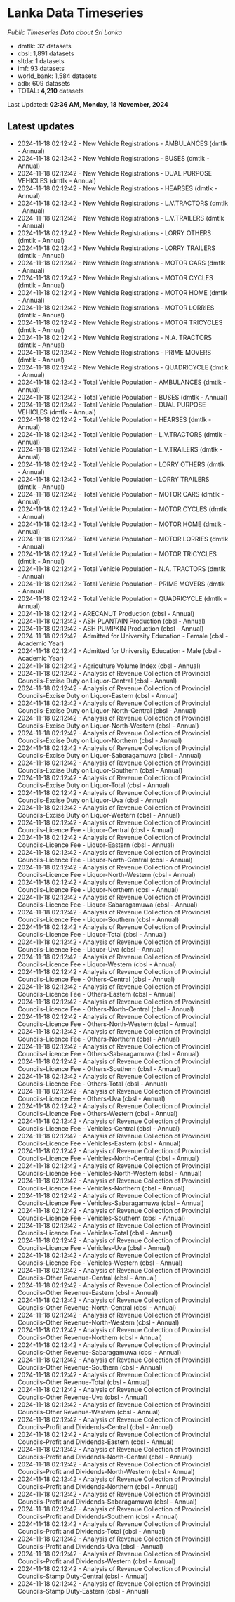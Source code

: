 # Lanka Data Timeseries
*Public Timeseries Data about Sri Lanka*

* dmtlk: 32 datasets
* cbsl: 1,891 datasets
* sltda: 1 datasets
* imf: 93 datasets
* world_bank: 1,584 datasets
* adb: 609 datasets
* TOTAL: **4,210** datasets

Last Updated: **02:36 AM, Monday, 18 November, 2024**

## Latest updates

* 2024-11-18 02:12:42 - New Vehicle Registrations - AMBULANCES (dmtlk - Annual)
* 2024-11-18 02:12:42 - New Vehicle Registrations - BUSES (dmtlk - Annual)
* 2024-11-18 02:12:42 - New Vehicle Registrations - DUAL PURPOSE VEHICLES (dmtlk - Annual)
* 2024-11-18 02:12:42 - New Vehicle Registrations - HEARSES (dmtlk - Annual)
* 2024-11-18 02:12:42 - New Vehicle Registrations - L.V.TRACTORS (dmtlk - Annual)
* 2024-11-18 02:12:42 - New Vehicle Registrations - L.V.TRAILERS (dmtlk - Annual)
* 2024-11-18 02:12:42 - New Vehicle Registrations - LORRY OTHERS (dmtlk - Annual)
* 2024-11-18 02:12:42 - New Vehicle Registrations - LORRY TRAILERS (dmtlk - Annual)
* 2024-11-18 02:12:42 - New Vehicle Registrations - MOTOR CARS (dmtlk - Annual)
* 2024-11-18 02:12:42 - New Vehicle Registrations - MOTOR CYCLES (dmtlk - Annual)
* 2024-11-18 02:12:42 - New Vehicle Registrations - MOTOR HOME (dmtlk - Annual)
* 2024-11-18 02:12:42 - New Vehicle Registrations - MOTOR LORRIES (dmtlk - Annual)
* 2024-11-18 02:12:42 - New Vehicle Registrations - MOTOR TRICYCLES (dmtlk - Annual)
* 2024-11-18 02:12:42 - New Vehicle Registrations - N.A. TRACTORS (dmtlk - Annual)
* 2024-11-18 02:12:42 - New Vehicle Registrations - PRIME MOVERS (dmtlk - Annual)
* 2024-11-18 02:12:42 - New Vehicle Registrations - QUADRICYCLE (dmtlk - Annual)
* 2024-11-18 02:12:42 - Total Vehicle Population - AMBULANCES (dmtlk - Annual)
* 2024-11-18 02:12:42 - Total Vehicle Population - BUSES (dmtlk - Annual)
* 2024-11-18 02:12:42 - Total Vehicle Population - DUAL PURPOSE VEHICLES (dmtlk - Annual)
* 2024-11-18 02:12:42 - Total Vehicle Population - HEARSES (dmtlk - Annual)
* 2024-11-18 02:12:42 - Total Vehicle Population - L.V.TRACTORS (dmtlk - Annual)
* 2024-11-18 02:12:42 - Total Vehicle Population - L.V.TRAILERS (dmtlk - Annual)
* 2024-11-18 02:12:42 - Total Vehicle Population - LORRY OTHERS (dmtlk - Annual)
* 2024-11-18 02:12:42 - Total Vehicle Population - LORRY TRAILERS (dmtlk - Annual)
* 2024-11-18 02:12:42 - Total Vehicle Population - MOTOR CARS (dmtlk - Annual)
* 2024-11-18 02:12:42 - Total Vehicle Population - MOTOR CYCLES (dmtlk - Annual)
* 2024-11-18 02:12:42 - Total Vehicle Population - MOTOR HOME (dmtlk - Annual)
* 2024-11-18 02:12:42 - Total Vehicle Population - MOTOR LORRIES (dmtlk - Annual)
* 2024-11-18 02:12:42 - Total Vehicle Population - MOTOR TRICYCLES (dmtlk - Annual)
* 2024-11-18 02:12:42 - Total Vehicle Population - N.A. TRACTORS (dmtlk - Annual)
* 2024-11-18 02:12:42 - Total Vehicle Population - PRIME MOVERS (dmtlk - Annual)
* 2024-11-18 02:12:42 - Total Vehicle Population - QUADRICYCLE (dmtlk - Annual)
* 2024-11-18 02:12:42 - ARECANUT Production (cbsl - Annual)
* 2024-11-18 02:12:42 - ASH PLANTAIN Production (cbsl - Annual)
* 2024-11-18 02:12:42 - ASH PUMPKIN Production (cbsl - Annual)
* 2024-11-18 02:12:42 - Admitted for University Education - Female (cbsl - Academic Year)
* 2024-11-18 02:12:42 - Admitted for University Education - Male (cbsl - Academic Year)
* 2024-11-18 02:12:42 - Agriculture Volume Index (cbsl - Annual)
* 2024-11-18 02:12:42 - Analysis of Revenue Collection of Provincial Councils-Excise Duty on Liquor-Central (cbsl - Annual)
* 2024-11-18 02:12:42 - Analysis of Revenue Collection of Provincial Councils-Excise Duty on Liquor-Eastern (cbsl - Annual)
* 2024-11-18 02:12:42 - Analysis of Revenue Collection of Provincial Councils-Excise Duty on Liquor-North-Central (cbsl - Annual)
* 2024-11-18 02:12:42 - Analysis of Revenue Collection of Provincial Councils-Excise Duty on Liquor-North-Western (cbsl - Annual)
* 2024-11-18 02:12:42 - Analysis of Revenue Collection of Provincial Councils-Excise Duty on Liquor-Northern (cbsl - Annual)
* 2024-11-18 02:12:42 - Analysis of Revenue Collection of Provincial Councils-Excise Duty on Liquor-Sabaragamuwa (cbsl - Annual)
* 2024-11-18 02:12:42 - Analysis of Revenue Collection of Provincial Councils-Excise Duty on Liquor-Southern (cbsl - Annual)
* 2024-11-18 02:12:42 - Analysis of Revenue Collection of Provincial Councils-Excise Duty on Liquor-Total (cbsl - Annual)
* 2024-11-18 02:12:42 - Analysis of Revenue Collection of Provincial Councils-Excise Duty on Liquor-Uva (cbsl - Annual)
* 2024-11-18 02:12:42 - Analysis of Revenue Collection of Provincial Councils-Excise Duty on Liquor-Western (cbsl - Annual)
* 2024-11-18 02:12:42 - Analysis of Revenue Collection of Provincial Councils-Licence Fee - Liquor-Central (cbsl - Annual)
* 2024-11-18 02:12:42 - Analysis of Revenue Collection of Provincial Councils-Licence Fee - Liquor-Eastern (cbsl - Annual)
* 2024-11-18 02:12:42 - Analysis of Revenue Collection of Provincial Councils-Licence Fee - Liquor-North-Central (cbsl - Annual)
* 2024-11-18 02:12:42 - Analysis of Revenue Collection of Provincial Councils-Licence Fee - Liquor-North-Western (cbsl - Annual)
* 2024-11-18 02:12:42 - Analysis of Revenue Collection of Provincial Councils-Licence Fee - Liquor-Northern (cbsl - Annual)
* 2024-11-18 02:12:42 - Analysis of Revenue Collection of Provincial Councils-Licence Fee - Liquor-Sabaragamuwa (cbsl - Annual)
* 2024-11-18 02:12:42 - Analysis of Revenue Collection of Provincial Councils-Licence Fee - Liquor-Southern (cbsl - Annual)
* 2024-11-18 02:12:42 - Analysis of Revenue Collection of Provincial Councils-Licence Fee - Liquor-Total (cbsl - Annual)
* 2024-11-18 02:12:42 - Analysis of Revenue Collection of Provincial Councils-Licence Fee - Liquor-Uva (cbsl - Annual)
* 2024-11-18 02:12:42 - Analysis of Revenue Collection of Provincial Councils-Licence Fee - Liquor-Western (cbsl - Annual)
* 2024-11-18 02:12:42 - Analysis of Revenue Collection of Provincial Councils-Licence Fee - Others-Central (cbsl - Annual)
* 2024-11-18 02:12:42 - Analysis of Revenue Collection of Provincial Councils-Licence Fee - Others-Eastern (cbsl - Annual)
* 2024-11-18 02:12:42 - Analysis of Revenue Collection of Provincial Councils-Licence Fee - Others-North-Central (cbsl - Annual)
* 2024-11-18 02:12:42 - Analysis of Revenue Collection of Provincial Councils-Licence Fee - Others-North-Western (cbsl - Annual)
* 2024-11-18 02:12:42 - Analysis of Revenue Collection of Provincial Councils-Licence Fee - Others-Northern (cbsl - Annual)
* 2024-11-18 02:12:42 - Analysis of Revenue Collection of Provincial Councils-Licence Fee - Others-Sabaragamuwa (cbsl - Annual)
* 2024-11-18 02:12:42 - Analysis of Revenue Collection of Provincial Councils-Licence Fee - Others-Southern (cbsl - Annual)
* 2024-11-18 02:12:42 - Analysis of Revenue Collection of Provincial Councils-Licence Fee - Others-Total (cbsl - Annual)
* 2024-11-18 02:12:42 - Analysis of Revenue Collection of Provincial Councils-Licence Fee - Others-Uva (cbsl - Annual)
* 2024-11-18 02:12:42 - Analysis of Revenue Collection of Provincial Councils-Licence Fee - Others-Western (cbsl - Annual)
* 2024-11-18 02:12:42 - Analysis of Revenue Collection of Provincial Councils-Licence Fee - Vehicles-Central (cbsl - Annual)
* 2024-11-18 02:12:42 - Analysis of Revenue Collection of Provincial Councils-Licence Fee - Vehicles-Eastern (cbsl - Annual)
* 2024-11-18 02:12:42 - Analysis of Revenue Collection of Provincial Councils-Licence Fee - Vehicles-North-Central (cbsl - Annual)
* 2024-11-18 02:12:42 - Analysis of Revenue Collection of Provincial Councils-Licence Fee - Vehicles-North-Western (cbsl - Annual)
* 2024-11-18 02:12:42 - Analysis of Revenue Collection of Provincial Councils-Licence Fee - Vehicles-Northern (cbsl - Annual)
* 2024-11-18 02:12:42 - Analysis of Revenue Collection of Provincial Councils-Licence Fee - Vehicles-Sabaragamuwa (cbsl - Annual)
* 2024-11-18 02:12:42 - Analysis of Revenue Collection of Provincial Councils-Licence Fee - Vehicles-Southern (cbsl - Annual)
* 2024-11-18 02:12:42 - Analysis of Revenue Collection of Provincial Councils-Licence Fee - Vehicles-Total (cbsl - Annual)
* 2024-11-18 02:12:42 - Analysis of Revenue Collection of Provincial Councils-Licence Fee - Vehicles-Uva (cbsl - Annual)
* 2024-11-18 02:12:42 - Analysis of Revenue Collection of Provincial Councils-Licence Fee - Vehicles-Western (cbsl - Annual)
* 2024-11-18 02:12:42 - Analysis of Revenue Collection of Provincial Councils-Other Revenue-Central (cbsl - Annual)
* 2024-11-18 02:12:42 - Analysis of Revenue Collection of Provincial Councils-Other Revenue-Eastern (cbsl - Annual)
* 2024-11-18 02:12:42 - Analysis of Revenue Collection of Provincial Councils-Other Revenue-North-Central (cbsl - Annual)
* 2024-11-18 02:12:42 - Analysis of Revenue Collection of Provincial Councils-Other Revenue-North-Western (cbsl - Annual)
* 2024-11-18 02:12:42 - Analysis of Revenue Collection of Provincial Councils-Other Revenue-Northern (cbsl - Annual)
* 2024-11-18 02:12:42 - Analysis of Revenue Collection of Provincial Councils-Other Revenue-Sabaragamuwa (cbsl - Annual)
* 2024-11-18 02:12:42 - Analysis of Revenue Collection of Provincial Councils-Other Revenue-Southern (cbsl - Annual)
* 2024-11-18 02:12:42 - Analysis of Revenue Collection of Provincial Councils-Other Revenue-Total (cbsl - Annual)
* 2024-11-18 02:12:42 - Analysis of Revenue Collection of Provincial Councils-Other Revenue-Uva (cbsl - Annual)
* 2024-11-18 02:12:42 - Analysis of Revenue Collection of Provincial Councils-Other Revenue-Western (cbsl - Annual)
* 2024-11-18 02:12:42 - Analysis of Revenue Collection of Provincial Councils-Profit and Dividends-Central (cbsl - Annual)
* 2024-11-18 02:12:42 - Analysis of Revenue Collection of Provincial Councils-Profit and Dividends-Eastern (cbsl - Annual)
* 2024-11-18 02:12:42 - Analysis of Revenue Collection of Provincial Councils-Profit and Dividends-North-Central (cbsl - Annual)
* 2024-11-18 02:12:42 - Analysis of Revenue Collection of Provincial Councils-Profit and Dividends-North-Western (cbsl - Annual)
* 2024-11-18 02:12:42 - Analysis of Revenue Collection of Provincial Councils-Profit and Dividends-Northern (cbsl - Annual)
* 2024-11-18 02:12:42 - Analysis of Revenue Collection of Provincial Councils-Profit and Dividends-Sabaragamuwa (cbsl - Annual)
* 2024-11-18 02:12:42 - Analysis of Revenue Collection of Provincial Councils-Profit and Dividends-Southern (cbsl - Annual)
* 2024-11-18 02:12:42 - Analysis of Revenue Collection of Provincial Councils-Profit and Dividends-Total (cbsl - Annual)
* 2024-11-18 02:12:42 - Analysis of Revenue Collection of Provincial Councils-Profit and Dividends-Uva (cbsl - Annual)
* 2024-11-18 02:12:42 - Analysis of Revenue Collection of Provincial Councils-Profit and Dividends-Western (cbsl - Annual)
* 2024-11-18 02:12:42 - Analysis of Revenue Collection of Provincial Councils-Stamp Duty-Central (cbsl - Annual)
* 2024-11-18 02:12:42 - Analysis of Revenue Collection of Provincial Councils-Stamp Duty-Eastern (cbsl - Annual)